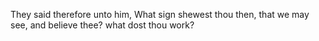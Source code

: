 They said therefore unto him, What sign shewest thou then, that we may see, and believe thee? what dost thou work?
